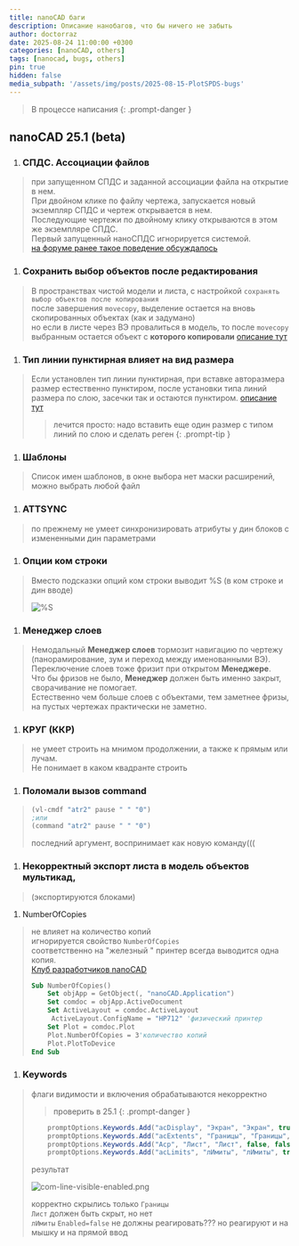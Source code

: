```yaml
---
title: nanoCAD баги
description: Описание нанобагов, что бы ничего не забыть
author: doctorraz
date: 2025-08-24 11:00:00 +0300
categories: [nanoCAD, others]
tags: [nanocad, bugs, others]
pin: true
hidden: false
media_subpath: '/assets/img/posts/2025-08-15-PlotSPDS-bugs'
---
```


> В процессе написания
{: .prompt-danger }


## nanoCAD 25.1 (beta)

1. ### СПДС. Ассоциации файлов
> при запущенном СПДС и заданной ассоциации файла на открытие в нем.<br>
> При двойном клике по файлу чертежа, запускается новый экземпляр СПДС и чертеж открывается в нем.<br>
> Последующие чертежи по двойному клику открываются в этом же экземпляре СПДС.<br>
> Первый запущенный наноСПДС игнорируется системой.<br>
> [на форуме ранее такое поведение обсуждалось](https://forum.nanocad.ru/discussion/291/spds-associacii-faylov)

1. ### Сохранить выбор объектов после редактирования
> В пространствах чистой модели и листа, с настройкой `сохранять выбор объектов после копирования` <br>
> после завершения `movecopy`, выделение остается на вновь скопированных объектах (как и задумано)<br> 
> но
> если в листе через ВЭ провалиться в модель, то после `movecopy` выбранным остается объект с **которого копировали**
> [описание тут](https://forum.nanocad.ru/discussion/244/sohranit-vybor-obektov-posle-redaktirovaniya)

1. ### Тип линии пунктирная влияет на вид размера
> Если установлен тип линии пунктирная, при вставке авторазмера размер естественно пунктиром,
> после установки типа линий размера по слою, засечки так и остаются пунктиром.
> [описание тут](https://forum.nanocad.ru/discussion/274/tip-linii-punktirnaya-vliyaet-na-vid-razmera)
> > лечится просто:
> > надо вставить еще один размер с типом линий по слою и сделать реген
> {: .prompt-tip }

1. ### Шаблоны
> Список имен шаблонов, в окне выбора нет маски расширений, можно выбрать любой файл

1. ### ATTSYNC 
> по прежнему не умеет синхронизировать атрибуты у дин блоков с измененными дин параметрами

1. ### Опции ком строки
> Вместо подсказки опций ком строки выводит %S (в ком строке и дин вводе)
> 
> ![%S](com-line-options.png)

1. ### Менеджер слоев
> Немодальный **Менеджер слоев** тормозит навигацию по чертежу (панорамирование, зум и переход между именованными ВЭ).<br> 
> Переключение слоев тоже фризит при открытом **Менеджере**. <br> 
> Что бы фризов не было, **Менеджер** должен быть именно закрыт, сворачивание не помогает.<br>
> Естественно чем больше слоев с объектами, тем заметнее фризы, на пустых чертежах практически не заметно.

1. ### КРУГ (ККР)
> не умеет строить на мнимом продолжении, а также к прямым или лучам. <br>
> Не понимает в каком квадранте строить

1. ### Поломали вызов command
> ```lisp
> (vl-cmdf "atr2" pause " " "0")
> ;или
> (command "atr2" pause " " "0")
> ```
> последний аргумент, воспринимает как новую команду((( 

1. ### Некорректный экспорт листа в модель объектов мультикад,
> (экспортируются блоками)

1. NumberOfCopies 
> не влияет на количество копий <br>
> игнорируется свойство `NumberOfCopies`<br>
> соответственно на "железный " принтер всегда выводится одна копия.<br>
> [Клуб разработчиков nanoCAD](https://developer.nanocad.ru/redmine/issues/854)
> 
> ```vb
> Sub NumberOfCopies()
>     Set objApp = GetObject(, "nanoCAD.Application")
>     Set comdoc = objApp.ActiveDocument
>     Set ActiveLayout = comdoc.ActiveLayout
>      ActiveLayout.ConfigName = "HP712" 'физический принтер
>     Set Plot = comdoc.Plot
>     Plot.NumberOfCopies = 3'количество копий
>     Plot.PlotToDevice
> End Sub
> ```

1. ### Keywords  
> флаги видимости и включения обрабатываются некорректно
> 
> > проверить в 25.1
> {: .prompt-danger }
> 
> ```csharp
>     promptOptions.Keywords.Add("acDisplay", "Экран", "Экран", true, true);
>     promptOptions.Keywords.Add("acExtents", "Границы", "Границы", false, true);
>     promptOptions.Keywords.Add("Acp", "Лист", "Лист", false, false);
>     promptOptions.Keywords.Add("acLimits", "лИмиты", "лИмиты", true, false);
> ```
> результат 
> 
> ![com-line-visible-enabled.png](com-line-visible-enabled.png)
> 
> корректно скрылись только `Границы`<br>
> `Лист` должен быть скрыт, но нет<br>
> `лИмиты` `Enabled=false` не должны реагировать??? но реагируют и на мышку и на прямой ввод

